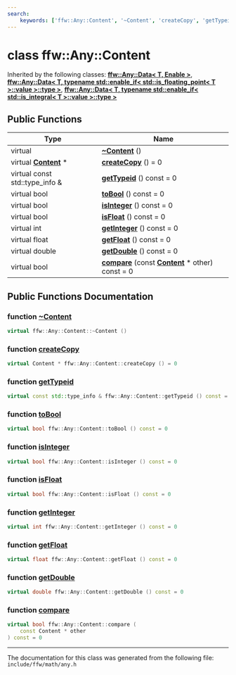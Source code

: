 ```yaml
---
search:
    keywords: ['ffw::Any::Content', '~Content', 'createCopy', 'getTypeid', 'toBool', 'isInteger', 'isFloat', 'getInteger', 'getFloat', 'getDouble', 'compare']
---
```


# class ffw::Any::Content



Inherited by the following classes: **[ffw::Any::Data< T, Enable >](classffw_1_1_any_1_1_data.md)**, **[ffw::Any::Data< T, typename std::enable\_if< std::is\_floating\_point< T >::value >::type >](classffw_1_1_any_1_1_data_3_01_t_00_01typename_01std_1_1enable__if_3_01std_1_1is__floating__poin8f5cef6f752074c0b0a03a3bfed1b685.md)**, **[ffw::Any::Data< T, typename std::enable\_if< std::is\_integral< T >::value >::type >](classffw_1_1_any_1_1_data_3_01_t_00_01typename_01std_1_1enable__if_3_01std_1_1is__integral_3_01_1e21ee7f9b88f0216578ab66ea9deac3.md)**

## Public Functions

|Type|Name|
|-----|-----|
|virtual |[**~Content**](classffw_1_1_any_1_1_content.md#1a06448918a8d9c51ec45a02dcf15b3349) () |
|virtual **[Content](classffw_1_1_any_1_1_content.md)** \*|[**createCopy**](classffw_1_1_any_1_1_content.md#1a4b3dcc940ef8415699a74ec7768ecf6d) () = 0|
|virtual const std::type\_info &|[**getTypeid**](classffw_1_1_any_1_1_content.md#1a363746364db674bc9d5a6499940b3011) () const = 0|
|virtual bool|[**toBool**](classffw_1_1_any_1_1_content.md#1a80f4d2b4d740b2ca1cd7afeda99af5cd) () const = 0|
|virtual bool|[**isInteger**](classffw_1_1_any_1_1_content.md#1a61ebd5e42e28c5843de0d7393fc14f7d) () const = 0|
|virtual bool|[**isFloat**](classffw_1_1_any_1_1_content.md#1adb05831e42aa9350c68bfe609959541d) () const = 0|
|virtual int|[**getInteger**](classffw_1_1_any_1_1_content.md#1a347cdb7d63d12e9f8a754275ec8e5196) () const = 0|
|virtual float|[**getFloat**](classffw_1_1_any_1_1_content.md#1a27bf98ad2081d7ae7d20bb81e4771d8a) () const = 0|
|virtual double|[**getDouble**](classffw_1_1_any_1_1_content.md#1ac7f4a9135af66d143ae87e607ee4c4b9) () const = 0|
|virtual bool|[**compare**](classffw_1_1_any_1_1_content.md#1a199e04f41e19344981f7b65ce118a880) (const **[Content](classffw_1_1_any_1_1_content.md)** \* other) const = 0|


## Public Functions Documentation

### function <a id="1a06448918a8d9c51ec45a02dcf15b3349" href="#1a06448918a8d9c51ec45a02dcf15b3349">~Content</a>

```cpp
virtual ffw::Any::Content::~Content ()
```



### function <a id="1a4b3dcc940ef8415699a74ec7768ecf6d" href="#1a4b3dcc940ef8415699a74ec7768ecf6d">createCopy</a>

```cpp
virtual Content * ffw::Any::Content::createCopy () = 0
```



### function <a id="1a363746364db674bc9d5a6499940b3011" href="#1a363746364db674bc9d5a6499940b3011">getTypeid</a>

```cpp
virtual const std::type_info & ffw::Any::Content::getTypeid () const = 0
```



### function <a id="1a80f4d2b4d740b2ca1cd7afeda99af5cd" href="#1a80f4d2b4d740b2ca1cd7afeda99af5cd">toBool</a>

```cpp
virtual bool ffw::Any::Content::toBool () const = 0
```



### function <a id="1a61ebd5e42e28c5843de0d7393fc14f7d" href="#1a61ebd5e42e28c5843de0d7393fc14f7d">isInteger</a>

```cpp
virtual bool ffw::Any::Content::isInteger () const = 0
```



### function <a id="1adb05831e42aa9350c68bfe609959541d" href="#1adb05831e42aa9350c68bfe609959541d">isFloat</a>

```cpp
virtual bool ffw::Any::Content::isFloat () const = 0
```



### function <a id="1a347cdb7d63d12e9f8a754275ec8e5196" href="#1a347cdb7d63d12e9f8a754275ec8e5196">getInteger</a>

```cpp
virtual int ffw::Any::Content::getInteger () const = 0
```



### function <a id="1a27bf98ad2081d7ae7d20bb81e4771d8a" href="#1a27bf98ad2081d7ae7d20bb81e4771d8a">getFloat</a>

```cpp
virtual float ffw::Any::Content::getFloat () const = 0
```



### function <a id="1ac7f4a9135af66d143ae87e607ee4c4b9" href="#1ac7f4a9135af66d143ae87e607ee4c4b9">getDouble</a>

```cpp
virtual double ffw::Any::Content::getDouble () const = 0
```



### function <a id="1a199e04f41e19344981f7b65ce118a880" href="#1a199e04f41e19344981f7b65ce118a880">compare</a>

```cpp
virtual bool ffw::Any::Content::compare (
    const Content * other
) const = 0
```





----------------------------------------
The documentation for this class was generated from the following file: `include/ffw/math/any.h`
